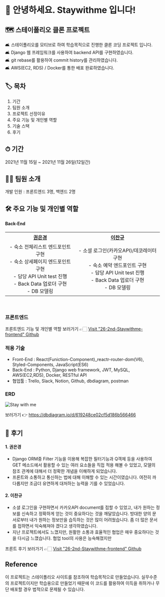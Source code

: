 # 🙌 안녕하세요. Staywithme 입니다!   

## 🗺  스테이폴리오 클론 프로젝트
🛋  스테이폴리오를 모티브로 하여 학습목적으로 진행한 클론 코딩 프로젝트 입니다.<br>
🛋  Django 웹 프레임워크를 사용하여 backend API를 구현하였습니다.<br>
🛋  git rebase를 활용하여 commit history를 관리하였습니다.<br>
🛋  AWS(EC2, RDS) / Docker를 통한 배포 완료하였습니다.<br>

## 🏷 목차
1. 기간
2. 팀원 소개
3. 프로젝트 선정이유
4. 주요 기능 및 개인별 역할
5. 기술 스택
6. 후기

## ⏱ 기간
2021년 11월 15일 ~ 2021년 11월 26일(12일간)

## 🙋‍♀️ 팀원 소개
개발 인원 : 프론트엔드 3명, 백엔드 2명

## 🛠 주요 기능 및 개인별 역할

 <h4>  Back-End </h4>
  <table style="text-align:center;">
    <tr>
      <th><a href="https://github.com/fore0919">권은경</a></th>
      <th><a href="https://github.com/Kyuuu827">이찬규</a></th>
    </tr>
    <tr>
      <td>
        - 숙소 전체리스트 엔드포인트 구현<br>
        - 숙소 상세페이지 엔드포인트 구현<br>
        - 담당 API Unit test 진행<br>
        - Back Data 업로더 구현<br>
        - DB 모델링
      </td>
      <td>
        - 소셜 로그인(카카오API)/데코레이터 구현<br>
        - 숙소 예약 엔드포인트 구현<br>
        - 담당 API Unit test 진행<br>
        - Back Data 업로더 구현<br>
        - DB 모델링
      </td>
    </tr>       
  </table>
<br>  

### 프론트엔드
프론트엔드 기능 및 개인별 역할 보러가기 👉🏻 [Visit "26-2nd-Staywithme-frontend" Github](https://github.com/wecode-bootcamp-korea/26-2nd-Staywithme-frontend)  

### 적용 기술
- Front-End : React(Funiction-Component)\_reactr-router-dom(V6), 
Styled-Components, JavaScript(ES6)
- Back-End : Python, Django web framework, JWT, MySQL, AWS(EC2,RDS), Docker, RESTful API
- 협업툴 : Trello, Slack, Notion, Github, dbdiagram, postman

### ERD
![Stay with me](https://user-images.githubusercontent.com/91520365/163683460-20a66cc5-aa5b-41c3-b101-30ddecf684bc.png)

보러가기 👉 https://dbdiagram.io/d/619248ce02cf5d186b566466

## 📝 후기
#### 1. 권은경
* Django ORM중 Filter 기능을 이용해 복잡한 필터기능과 Q객체 등을 사용하여 GET 메소드에서 활용할 수 있는 여러 요소들을 직접 적용 해볼 수 있었고, 모델의 참조 관계에 대해서 더 정확한 개념을 이해하게 되었습니다. 
* 프론트와 소통하고 통신하는 법에 대해 이해할 수 있는 시간이였습니다. 여전히 까다롭지만 조금더 유연하게 대처하는 능력을 기를 수 있었습니다.

#### 2. 이찬규
* 소셜 로그인을 구현하면서 카카오API document를 접할 수 있었고, 내가 원하는 정보를 신속하고 정확하게 얻는 것이 중요하다는 것을 깨달았습니다. 방대한 양의 문서로부터 내가 원하는 정보만을 습득하는 것은 많이 어려웠습니다. 좀 더 많은 문서를 접하면서 익숙해져야 겠다고 생각하였습니다.
* 지난 프로젝트에서도 느꼈지만, 원활한 소통과 효율적인 협업은 매우 중요하다는 것을 다시금 느꼈습니다. 협업 tool의 사용은 능숙해졌지만 

프론트 후기 보러가기 👉🏻 [Visit "26-2nd-Staywithme-frontend" Github](https://github.com/wecode-bootcamp-korea/26-2nd-Staywithme-frontend) 

## Reference
이 프로젝트는 스테이폴리오 사이트를 참조하여 학습목적으로 만들었습니다.
실무수준의 프로젝트이지만 학습용으로 만들었기 때문에 이 코드를 활용하여 이득을 취하거나 무단 배포할 경우 법적으로 문제될 수 있습니다.
